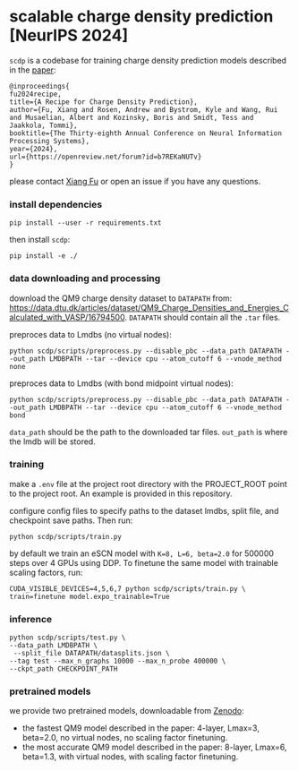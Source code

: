 # scalable charge density prediction [NeurIPS 2024]

`scdp` is a codebase for training charge density prediction models described in the [paper](https://openreview.net/forum?id=b7REKaNUTv):

```
@inproceedings{
fu2024recipe,
title={A Recipe for Charge Density Prediction},
author={Fu, Xiang and Rosen, Andrew and Bystrom, Kyle and Wang, Rui and Musaelian, Albert and Kozinsky, Boris and Smidt, Tess and Jaakkola, Tommi},
booktitle={The Thirty-eighth Annual Conference on Neural Information Processing Systems},
year={2024},
url={https://openreview.net/forum?id=b7REKaNUTv}
}
```

please contact [Xiang Fu](xiangfu@meta.com) or open an issue if you have any questions.

### install dependencies

```
pip install --user -r requirements.txt
```

then install `scdp`:

```
pip install -e ./
```

### data downloading and processing

download the QM9 charge density dataset to `DATAPATH` from: https://data.dtu.dk/articles/dataset/QM9_Charge_Densities_and_Energies_Calculated_with_VASP/16794500. `DATAPATH` should contain all the `.tar` files.

preproces data to Lmdbs (no virtual nodes):

```
python scdp/scripts/preprocess.py --disable_pbc --data_path DATAPATH --out_path LMDBPATH --tar --device cpu --atom_cutoff 6 --vnode_method none
```

preproces data to Lmdbs (with bond midpoint virtual nodes):

```
python scdp/scripts/preprocess.py --disable_pbc --data_path DATAPATH --out_path LMDBPATH --tar --device cpu --atom_cutoff 6 --vnode_method bond 
```

`data_path` should be the path to the downloaded tar files. `out_path` is where the lmdb will be stored.

### training

make a `.env` file at the project root directory with the PROJECT_ROOT point to the project root. An example is provided in this repository.

configure config files to specify paths to the dataset lmdbs, split file, and checkpoint save paths. Then run:

```
python scdp/scripts/train.py 
```

by default we train an eSCN model with `K=8, L=6, beta=2.0` for 500000 steps over 4 GPUs using DDP. To finetune the same model with trainable scaling factors, run:

```
CUDA_VISIBLE_DEVICES=4,5,6,7 python scdp/scripts/train.py \
train=finetune model.expo_trainable=True
```

### inference

```
python scdp/scripts/test.py \
--data_path LMDBPATH \
 --split_file DATAPATH/datasplits.json \
--tag test --max_n_graphs 10000 --max_n_probe 400000 \
--ckpt_path CHECKPOINT_PATH
```

### pretrained models

we provide two pretrained models, downloadable from [Zenodo](https://zenodo.org/records/13146215):

- the fastest QM9 model described in the paper: 4-layer, Lmax=3, beta=2.0, no virtual nodes, no scaling factor finetuning.
- the most accurate QM9 model described in the paper: 8-layer, Lmax=6, beta=1.3, with virtual nodes, with scaling factor finetuning.
